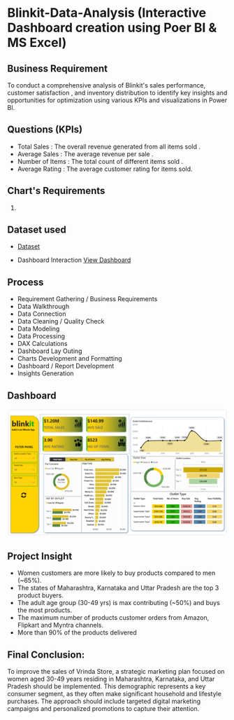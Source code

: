 # Blinkit-Data-Analysis (Interactive Dashboard creation using Poer BI & MS Excel)
## Business Requirement
To conduct a comprehensive analysis of Blinkit's sales performance, customer satisfaction , and inventory distribution to identify key insights and opportunities for optimization using various KPIs and visualizations in Power BI.


## Questions (KPIs)
- Total Sales : The overall revenue generated from all items sold .
- Average Sales : The average revenue per sale .
- Number of Items : The total count of different items sold .
- Average Rating : The average customer rating for items sold.

## Chart's Requirements

1. 
## Dataset used
- <a href="https://github.com/AnuragDeotale/Blinkit_Analysis/blob/5a05ce1024f4617ae6b0bd989370fc5c5915f142/BlinkIT%20Grocery%20Data.xlsx">Dataset</a>



- Dashboard Interaction <a href="https://github.com/AnuragDeotale/Blinkit_Analysis/blob/5a05ce1024f4617ae6b0bd989370fc5c5915f142/Blinkit.pbix">View Dashboard</a>

## Process
- Requirement Gathering / Business Requirements
- Data Walkthrough
- Data Connection
- Data Cleaning / Quality Check
- Data Modeling
- Data Processing
- DAX Calculations
- Dashboard Lay Outing
- Charts Development and Formatting
- Dashboard / Report Development
- Insights Generation

## Dashboard

![Screenshot (495)](https://github.com/AnuragDeotale/Blinkit_Analysis/blob/5a05ce1024f4617ae6b0bd989370fc5c5915f142/Dashboard.png)

## Project Insight
- Women customers are more likely to buy products compared to men (~65%).
- The states of Maharashtra, Karnataka and Uttar Pradesh are the top 3 product buyers.
- The adult age group (30-49 yrs) is max contributing (~50%) and buys the most products.
- The maximum number of products customer orders from Amazon, Flipkart and Myntra channels.
- More than 90% of the products delivered

## Final Conclusion:
To improve the sales of Vrinda Store, a strategic marketing plan focused on women aged 30-49 years residing in Maharashtra, Karnataka, and Uttar Pradesh should be implemented. This demographic represents a key consumer segment, as they often make significant household and lifestyle purchases. The approach should include targeted digital marketing campaigns and personalized promotions to capture their attention.

